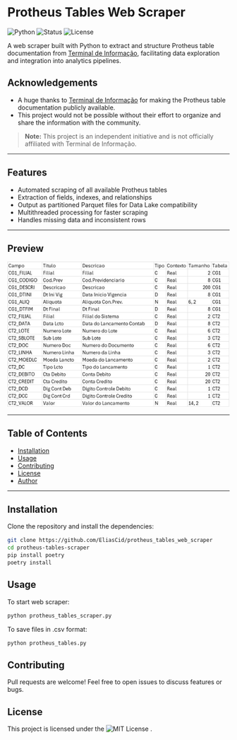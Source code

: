 # Protheus Tables Web Scraper

![Python](https://img.shields.io/badge/Python-3.12+-blue?style=flat-square&logo=python)
![Status](https://img.shields.io/badge/status-active-success?style=flat-square)
![License](https://img.shields.io/github/license/EliasCid/protheus_tables_web_scraper?style=flat-square)

A web scraper built with Python to extract and structure Protheus table documentation from [Terminal de Informação](https://terminaldeinformacao.com/), facilitating data exploration and integration into analytics pipelines.

## Acknowledgements

- A huge thanks to [Terminal de Informação](https://terminaldeinformacao.com/) for making the Protheus table documentation publicly available.  
- This project would not be possible without their effort to organize and share the information with the community.

> **Note:** This project is an independent initiative and is not officially affiliated with Terminal de Informação.

---

## Features

- Automated scraping of all available Protheus tables
- Extraction of fields, indexes, and relationships
- Output as partitioned Parquet files for Data Lake compatibility
- Multithreaded processing for faster scraping
- Handles missing data and inconsistent rows

---

## Preview

![Scraper Output Example](images/output_example.jpg)

---

## Table of Contents

- [Installation](#installation)
- [Usage](#usage)
- [Contributing](#contributing)
- [License](#license)
- [Author](#author)

---

## Installation

Clone the repository and install the dependencies:

```bash
git clone https://github.com/EliasCid/protheus_tables_web_scraper
cd protheus-tables-scraper
pip install poetry
poetry install
```

## Usage

To start web scraper:

```bash
python protheus_tables_scraper.py
```

To save files in .csv format:

```bash
python protheus_tables.py
```

## Contributing

Pull requests are welcome! Feel free to open issues to discuss features or bugs.

## License

This project is licensed under the ![MIT License](LICENSE) .